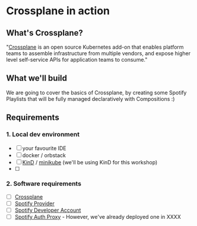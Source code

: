 # Crossplane in action

## What's Crossplane?
"[Crossplane](https://crossplane.io) is an open source Kubernetes add-on that enables platform teams to assemble infrastructure from multiple vendors, and expose higher level self-service APIs for application teams to consume."

## What we'll build
We are going to cover the basics of Crossplane, by creating some Spotify Playlists that will be fully managed declaratively with Compositions :)

## Requirements
### 1. Local dev environment
- [ ] your favourite IDE
- [ ] docker / orbstack 
- [ ] [KinD](https://kind.sigs.k8s.io/) / [minikube](https://minikube.sigs.k8s.io/docs/) (we'll be using KinD for this workshop)
- [ ] 

### 2. Software requirements
- [ ] [Crossplane](https://docs.crossplane.io/latest/software/install/)
- [ ] [Spotify Provider](https://github.com/crossplane-contrib/provider-spotify)
- [ ] [Spotify Developer Account](https://developer.spotify.com/dashboard)
- [ ] [Spotify Auth Proxy](https://github.com/conradludgate/terraform-provider-spotify/tree/main/spotify_auth_proxy) - However, we've already deployed one in XXXX
